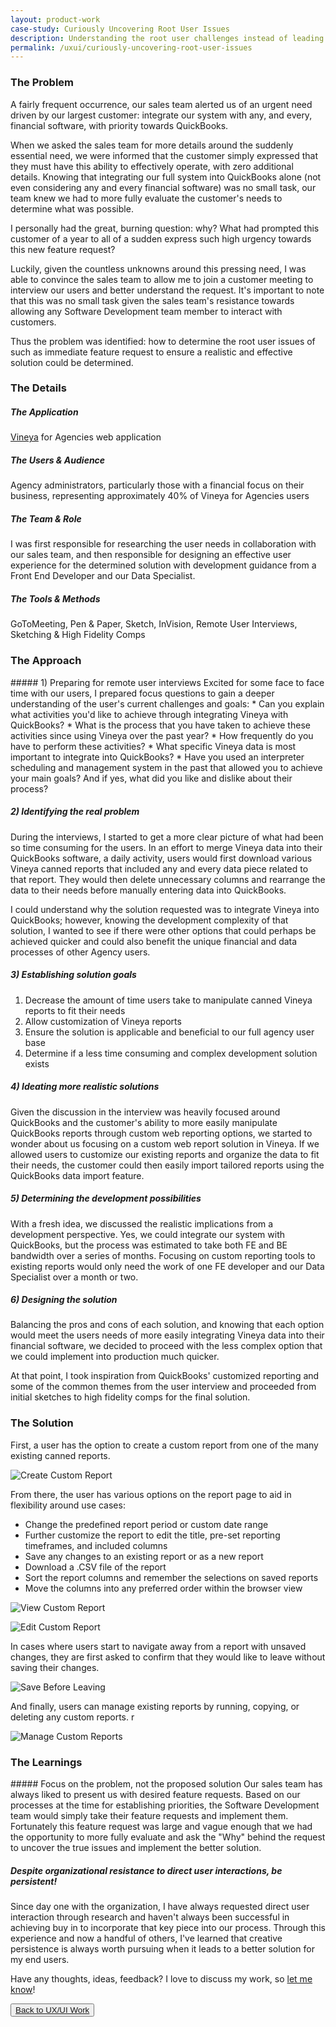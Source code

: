 ```yaml
---
layout: product-work
case-study: Curiously Uncovering Root User Issues
description: Understanding the root user challenges instead of leading with proposed sales and user solutions
permalink: /uxui/curiously-uncovering-root-user-issues
---
```


<h3 class="first-h3">The Problem</h3>
A fairly frequent occurrence, our sales team alerted us of an urgent need driven by our largest customer: integrate our system with any, and every, financial software, with priority towards QuickBooks. 

When we asked the sales team for more details around  the suddenly essential need, we were informed that the customer simply expressed that they must have this ability to effectively operate, with zero additional details. Knowing that integrating our full system into QuickBooks alone (not even considering any and every financial software) was no small task, our team knew we had to more fully evaluate the customer's needs to determine what was possible. 

I personally had the great, burning question: why? What had prompted this customer of a year to all of a sudden express such high urgency towards this new feature request? 

Luckily, given the countless unknowns around this pressing need, I was able to convince the sales team to allow me to join a customer meeting to interview our users and better understand the request. It's important to note that this was no small task given the sales team's resistance towards allowing any Software Development team member to interact with customers. 

Thus the problem was identified: <span class="emphasis">how to determine the root user issues of such as immediate feature request to ensure a realistic and effective solution could be determined.</span>


<h3 class="second-h3">The Details</h3>

<h5>The Application</h5>
<a href="/work/what-is-vineya" target="blank">Vineya</a> for Agencies web application

<h5>The Users & Audience</h5>
Agency administrators, particularly those with a financial focus on their business, representing approximately 40% of Vineya for Agencies users

<h5>The Team & Role</h5>
I was first responsible for researching the user needs in collaboration with our sales team, and then responsible for designing an effective user experience for the determined solution with development guidance from a Front End Developer and our Data Specialist. 

<h5>The Tools & Methods</h5>
GoToMeeting, Pen & Paper, Sketch, InVision, Remote User Interviews, Sketching & High Fidelity Comps

<h3 class="third-h3">The Approach</h3>
##### 1) Preparing for remote user interviews 
Excited for some face to face time with our users, I prepared focus questions to gain a deeper understanding of the user's current challenges and goals:
* Can you explain what activities you'd like to achieve through integrating Vineya with QuickBooks? 
* What is the process that you have taken to achieve these activities since using Vineya over the past year? 
* How frequently do you have to perform these activities? 
* What specific Vineya data is most important to integrate into QuickBooks? 
* Have you used an interpreter scheduling and management system in the past that allowed you to achieve your main goals? And if yes, what did you like and dislike about their process? 
    
##### 2) Identifying the real problem
During the interviews, I started to get a more clear picture of what had been so time consuming for the users. In an effort to merge Vineya data into their QuickBooks software, a daily activity, users would first download various Vineya canned reports that included any and every data piece related to that report. They would then delete unnecessary columns and rearrange the data to their needs before manually entering data into QuickBooks.
    
I could understand why the solution requested was to integrate Vineya into QuickBooks; however, knowing the development complexity of that solution, I wanted to see if there were other options that could perhaps be achieved quicker and could also benefit the unique financial and data processes of other Agency users. 
    
##### 3) Establishing solution goals
1. Decrease the amount of time users take to manipulate canned Vineya reports to fit their needs
2. Allow customization of Vineya reports
3. Ensure the solution is applicable and beneficial to our full agency user base
4. Determine if a less time consuming and complex development solution exists
    
##### 4) Ideating more realistic solutions
Given the discussion in the interview was heavily focused around QuickBooks and the customer's ability to more easily manipulate QuickBooks reports through custom web reporting options, we started to wonder about us focusing on a custom web report solution in Vineya. If we allowed users to customize our existing reports and organize the data to fit their needs, the customer could then easily import tailored reports using the QuickBooks data import feature. 
    
##### 5) Determining the development possibilities
With a fresh idea, we discussed the realistic implications from a development perspective. Yes, we could integrate our system with QuickBooks, but the process was estimated to take both FE and BE bandwidth over a series of months. Focusing on custom reporting tools to existing reports would only need the work of one FE developer and our Data Specialist over a month or two.
    
##### 6) Designing the solution
Balancing the pros and cons of each solution, and knowing that each option would meet the users needs of more easily integrating Vineya data into their financial software, we decided to proceed with the less complex option that we could implement into production much quicker.
    
At that point, I took inspiration from QuickBooks' customized reporting and some of the common themes from the user interview and proceeded from initial sketches to high fidelity comps for the final solution.

<h3 class="first-h3">The Solution</h3>
First, a user has the option to create a custom report from one of the many existing canned reports. 

<p>
    <img class="img-shadow-dark" alt="Create Custom Report" src="/images/work/uxui/root-user-issues/01_create_custom_report.png">
</p>

From there, the user has various options on the report page to aid in flexibility around use cases:
* Change the predefined report period or custom date range
* Further customize the report to edit the title, pre-set reporting timeframes, and included columns
* Save any changes to an existing report or as a new report
* Download a .CSV file of the report
* Sort the report columns and remember the selections on saved reports
* Move the columns into any preferred order within the browser view

<p>
    <img class="img-shadow" alt="View Custom Report" src="/images/work/uxui/root-user-issues/02_view_custom_report.png">
</p>

<p>
    <img class="img-shadow-dark" alt="Edit Custom Report" src="/images/work/uxui/root-user-issues/03_edit_custom_report.png">
</p>

In cases where users start to navigate away from a report with unsaved changes, they are first asked to confirm that they would like to leave without saving their changes. 

<p>
    <img class="img-shadow-dark" alt="Save Before Leaving" src="/images/work/uxui/root-user-issues/04_save_before_leaving.png">
</p>

And finally, users can manage existing reports by running, copying, or deleting any custom reports. r

<p>
    <img class="img-shadow" alt="Manage Custom Reports" src="/images/work/uxui/root-user-issues/05_manage_custom_reports.png">
</p>

<h3 class="second-h3">The Learnings</h3>
##### Focus on the problem, not the proposed solution
Our sales team has always liked to present us with desired feature requests. Based on our processes at the time for establishing priorities, the Software Development team would simply take their feature requests and implement them. Fortunately this feature request was large and vague enough that we had the opportunity to more fully evaluate and ask the "Why" behind the request to uncover the true issues and implement the better solution.
    
##### Despite organizational resistance to direct user interactions, be persistent! 
Since day one with the organization, I have always requested direct user interaction through research and haven't always been successful in achieving buy in to incorporate that key piece into our process. Through this experience and now a handful of others, I've learned that creative persistence is always worth pursuing when it leads to a better solution for my end users.

<p class="italic small-note">Have any thoughts, ideas, feedback? I love to discuss my work, so <a href="mailto:casiemattrisch@gmail.com">let me know</a>!</p>

<div class="resume">
  <button class="back">
      <a href="/ux-ui/">Back to UX/UI Work</a>
  </button>
</div>